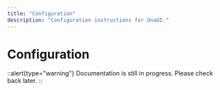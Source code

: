 ```yaml
---
title: "Configuration"
description: "Configuration instructions for UnaUI."
---
```


# Configuration

::alert{type="warning"}
Documentation is still in progress. Please check back later.
::
